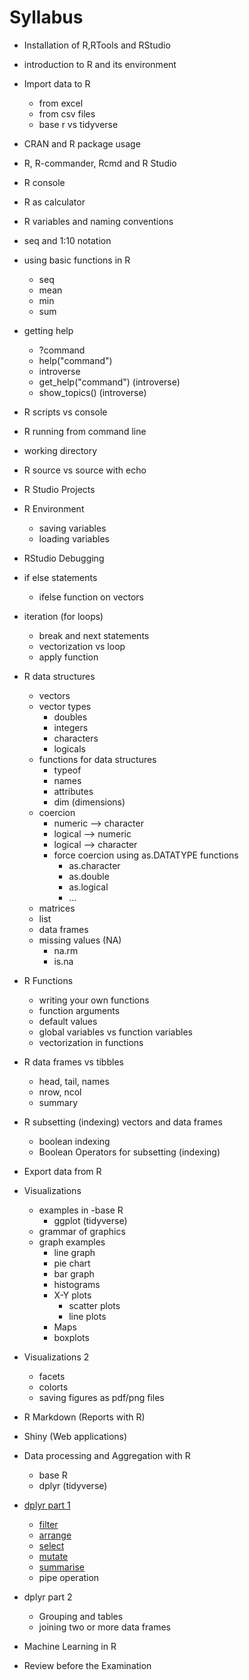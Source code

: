 # Syllabus


- Installation of R,RTools and RStudio
- introduction to R and its environment
- Import data to R
	- from excel
	- from csv files
	- base r vs tidyverse
- CRAN and R package usage
- R, R-commander, Rcmd and R Studio
- R console
- R as calculator
- R variables and naming conventions
- seq and 1:10 notation
- using basic functions in R
	- seq
	- mean
	- min
	- sum
- getting help
	- ?command
	- help("command")
	- introverse
	- get_help("command") (introverse)
	- show_topics() (introverse)

- R scripts vs console
- R running from command line
- working directory
- R source vs source with echo
- R Studio Projects
- R Environment
	- saving variables
	- loading variables
- RStudio Debugging 
- if else statements
	- ifelse function on vectors
- iteration (for loops)
	- break and next statements
	- vectorization vs loop
	- apply function
- R data structures
	- vectors
	- vector types
		- doubles
		- integers
		- characters
		- logicals
	- functions for data structures
		- typeof
		- names
		- attributes
		- dim (dimensions)
	- coercion
		- numeric --> character
		- logical --> numeric
		- logical --> character
		- force coercion using as.DATATYPE functions
			- as.character
			- as.double
			- as.logical
			- ...
	- matrices
	- list
	- data frames
	- missing values (NA)
		- na.rm 
		- is.na
- R Functions
	- writing your own functions
	- function arguments
	- default values
	- global variables vs function variables
	- vectorization in functions

- R data frames vs tibbles
	- head, tail, names
	- nrow, ncol
	- summary
- R subsetting (indexing) vectors and data frames
	- boolean indexing
	- Boolean Operators for subsetting (indexing)

- Export data from R
- Visualizations
	- examples in 
		-base R 
		- ggplot (tidyverse)
	- grammar of graphics
	- graph examples
		- line graph
		- pie chart
		- bar graph
		- histograms
		- X-Y plots
			- scatter plots
			- line plots
		- Maps
		- boxplots
- Visualizations 2
	- facets
	- colorts
	- saving figures as pdf/png files

- R Markdown (Reports with R)

- Shiny (Web applications)

-  Data processing and Aggregation with R
	- base R
	- dplyr (tidyverse)

- [dplyr part 1](course-content/dplyr.md)
	- [filter](course-content/dplyr-filter.md)
	- [arrange](course-content/dplyr-arrange.md)
	- [select](course-content/dplyr-select.md)
	- [mutate](course-content/dplyr-mutate.md)
	- [summarise](course-content/dplyr-summarise.md)
	- pipe operation

- dplyr part 2
	- Grouping and tables
	- joining two or more data frames

- Machine Learning in R

- Review before the Examination
